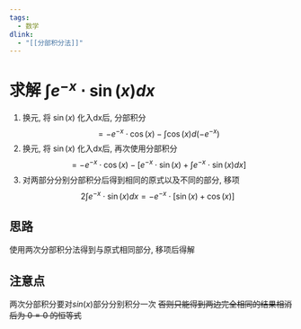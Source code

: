 ```yaml
---
tags:
  - 数学
dlink:
  - "[[分部积分法]]"
---
```

# 求解 $\int e^{-x}\cdot \sin(x)dx$ 

1. 换元, 将 $\sin(x)$ 化入dx后, 分部积分
 $$=-e^{-x}\cdot \cos(x)-\int \cos(x)d(-e^{-x})$$
2. 换元, 将 $\sin(x)$ 化入dx后, 再次使用分部积分
$$
=-e^{-x}\cdot \cos(x)-\Big[e^{-x}\cdot \sin(x)+\int e^{-x}\cdot \sin(x)dx\Big]
$$
3. 对两部分分别分部积分后得到相同的原式以及不同的部分, 移项
$$
2\int e^{-x}\cdot \sin(x)dx=-e^{-x}\cdot\Big[\sin(x)+\cos(x)\Big]
$$

## 思路
使用两次分部积分法得到与原式相同部分, 移项后得解 

## 注意点
两次分部积分要对$sin(x)$部分分别积分一次
~~否则只能得到两边完全相同的结果相消后为 $0=0$ 的恒等式~~